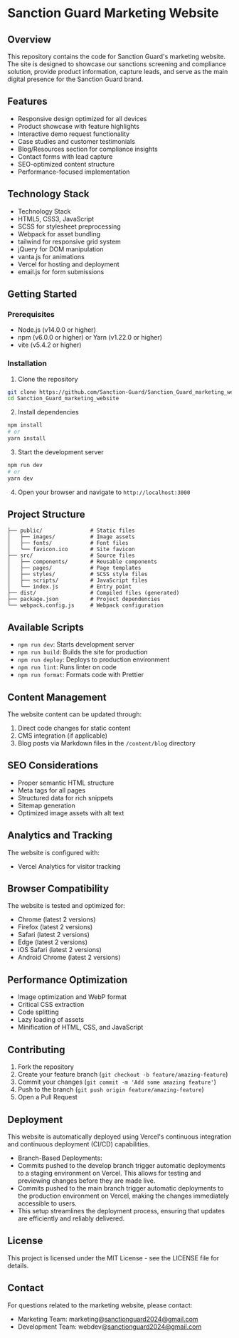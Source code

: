 # Sanction Guard Marketing Website

## Overview
This repository contains the code for Sanction Guard's marketing website. The site is designed to showcase our sanctions screening and compliance solution, provide product information, capture leads, and serve as the main digital presence for the Sanction Guard brand.

## Features
- Responsive design optimized for all devices
- Product showcase with feature highlights
- Interactive demo request functionality
- Case studies and customer testimonials
- Blog/Resources section for compliance insights
- Contact forms with lead capture
- SEO-optimized content structure
- Performance-focused implementation

## Technology Stack
- Technology Stack
- HTML5, CSS3, JavaScript
- SCSS for stylesheet preprocessing
- Webpack for asset bundling
- tailwind for responsive grid system
- jQuery for DOM manipulation
- vanta.js for animations
- Vercel for hosting and deployment
- email.js for form submissions

## Getting Started

### Prerequisites
- Node.js (v14.0.0 or higher)
- npm (v6.0.0 or higher) or Yarn (v1.22.0 or higher)
- vite (v5.4.2 or higher)

### Installation
1. Clone the repository
```bash
git clone https://github.com/Sanction-Guard/Sanction_Guard_marketing_website.git
cd Sanction_Guard_marketing_website
```

2. Install dependencies
```bash
npm install
# or
yarn install
```

3. Start the development server
```bash
npm run dev
# or
yarn dev
```

4. Open your browser and navigate to `http://localhost:3000`

## Project Structure
```
├── public/               # Static files
│   ├── images/           # Image assets
│   ├── fonts/            # Font files
│   └── favicon.ico       # Site favicon
├── src/                  # Source files
│   ├── components/       # Reusable components
│   ├── pages/            # Page templates
│   ├── styles/           # SCSS style files
│   ├── scripts/          # JavaScript files
│   └── index.js          # Entry point
├── dist/                 # Compiled files (generated)
├── package.json          # Project dependencies
└── webpack.config.js     # Webpack configuration
```

## Available Scripts
- `npm run dev`: Starts development server
- `npm run build`: Builds the site for production
- `npm run deploy`: Deploys to production environment
- `npm run lint`: Runs linter on code
- `npm run format`: Formats code with Prettier

## Content Management
The website content can be updated through:

1. Direct code changes for static content
2. CMS integration (if applicable)
3. Blog posts via Markdown files in the `/content/blog` directory

## SEO Considerations
- Proper semantic HTML structure
- Meta tags for all pages
- Structured data for rich snippets
- Sitemap generation
- Optimized image assets with alt text

## Analytics and Tracking
The website is configured with:
- Vercel Analytics for visitor tracking

## Browser Compatibility
The website is tested and optimized for:
- Chrome (latest 2 versions)
- Firefox (latest 2 versions)
- Safari (latest 2 versions)
- Edge (latest 2 versions)
- iOS Safari (latest 2 versions)
- Android Chrome (latest 2 versions)

## Performance Optimization
- Image optimization and WebP format
- Critical CSS extraction
- Code splitting
- Lazy loading of assets
- Minification of HTML, CSS, and JavaScript

## Contributing
1. Fork the repository
2. Create your feature branch (`git checkout -b feature/amazing-feature`)
3. Commit your changes (`git commit -m 'Add some amazing feature'`)
4. Push to the branch (`git push origin feature/amazing-feature`)
5. Open a Pull Request

## Deployment
This website is automatically deployed using Vercel's continuous integration and continuous deployment (CI/CD) capabilities.
- Branch-Based Deployments:
- Commits pushed to the develop branch trigger automatic deployments to a staging environment on Vercel. This allows for testing and previewing changes before they are made live.
- Commits pushed to the main branch trigger automatic deployments to the production environment on Vercel, making the changes immediately accessible to users.
- This setup streamlines the deployment process, ensuring that updates are efficiently and reliably delivered.
  
## License
This project is licensed under the MIT License - see the LICENSE file for details.

## Contact
For questions related to the marketing website, please contact:
- Marketing Team: marketing@sanctionguard2024@gmail.com
- Development Team: webdev@sanctionguard2024@gmail.com
